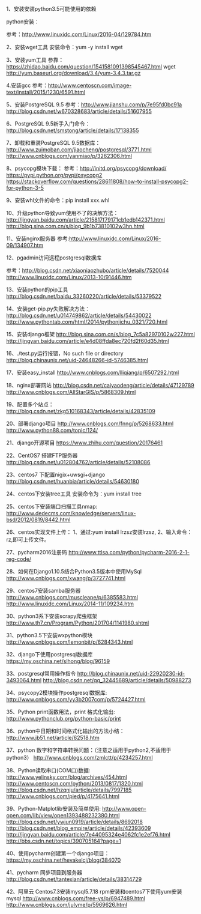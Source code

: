 1、安装安装python3.5可能使用的依赖

python安装：

参考：http://www.linuxidc.com/Linux/2016-04/129784.htm

2、安装wget工具
安装命令：yum -y install wget

3、安装yum工具
参靠：https://zhidao.baidu.com/question/1541581091398545467.html
wget http://yum.baseurl.org/download/3.4/yum-3.4.3.tar.gz

4.安装gcc
参考：http://www.centoscn.com/image-text/install/2015/1230/6591.html

5、安装PostgreSQL 9.5
参考：http://www.jianshu.com/p/7e95fd0bc91a
http://blog.csdn.net/w670328683/article/details/51607955

6、PostgreSQL 9.5新手入门命令：
http://blog.csdn.net/smstong/article/details/17138355

7、卸载和重装PostgreSQL 9.5数据库：
http://www.zuimoban.com/jiaocheng/postgresql/3771.html
http://www.cnblogs.com/yanmiao/p/3262306.html

8、psycopg模块下载：
参考：http://initd.org/psycopg/download/
https://pypi.python.org/pypi/psycopg2
https://stackoverflow.com/questions/28611808/how-to-install-psycopg2-for-python-3-5

9、安装whl文件的命令：pip install xxx.whl

10、升级python导致yum使用不了的决解方法：
http://jingyan.baidu.com/article/215817f79171cb1edb142371.html
http://blog.sina.com.cn/s/blog_9b1b73810102w3hn.html

11、安装nginx服务器
参考:http://www.linuxidc.com/Linux/2016-09/134907.htm

12、pgadmin访问远程postgresql数据库

参考：http://blog.csdn.net/xiaoniaozhubo/article/details/7520044
http://www.linuxidc.com/Linux/2013-10/91446.htm


13、安装python的pip工具
http://blog.csdn.net/baidu_33260220/article/details/53379522

14、安装get-pip.py失败解决方法：
http://blog.csdn.net/u014749862/article/details/54430022
http://www.pythontab.com/html/2014/pythonjichu_0321/720.html

15、安装django框架
http://blog.sina.com.cn/s/blog_7c5a82970102w227.html
http://jingyan.baidu.com/article/e4d08ffda8ec720fd2f60d35.html

16、./test.py运行报错，No such file or directory
http://blog.chinaunix.net/uid-24648266-id-5746385.html

17、安装easy_install
http://www.cnblogs.com/lliqiang/p/6507292.html

18、nginx部署网站
http://blog.csdn.net/caiyaodeng/article/details/47129789
http://www.cnblogs.com/AllStarGIS/p/5868309.html

19、配置多个站点：
http://blog.csdn.net/zkg510168343/article/details/42835109

20、部署django项目
http://www.cnblogs.com/fnng/p/5268633.html
http://www.python88.com/topic/124/

21、django开源项目
https://www.zhihu.com/question/20176461

22、CentOS7 搭建FTP服务器 
http://blog.csdn.net/u012804762/article/details/52108086

23、centos7 下配置nigix+uwsgi+django
http://blog.csdn.net/huanbia/article/details/54630180

24、centos下安装tree工具
安装命令为：yum install tree

25、centos下安装端口扫描工具nmap:
http://www.dedecms.com/knowledge/servers/linux-bsd/2012/0819/8442.html

26、centos实现文件上传：
1、通过:yum install lrzsz安装lrzsz,
2、输入命令：rz,即可上传文件。

27、pycharm2016注册码
http://www.ttlsa.com/python/pycharm-2016-2-1-reg-code/

28、如何在Django1.10.5结合Python3.5版本中使用MySql
http://www.cnblogs.com/xwang/p/3727741.html

29、centos7安装samba服务器
http://www.cnblogs.com/muscleape/p/6385583.html
http://www.linuxidc.com/Linux/2014-11/109234.htm

30、python3系下安装scrapy爬虫框架
http://www.th7.cn/Program/Python/201704/1141980.shtml

31、python3.5下安装wxpython模块
http://www.cnblogs.com/lemonbit/p/6284343.html

32、django下使用postgresql数据库
https://my.oschina.net/slhong/blog/96159

33、postgresql常用操作指令
http://blog.chinaunix.net/uid-22920230-id-3493064.html
http://blog.csdn.net/qq_32445689/article/details/50988273

34、psycopy2模块操作postgresql数据库:
http://www.cnblogs.com/yy3b2007com/p/5724427.html

35、Python print函数用法，print 格式化输出:
http://www.pythonclub.org/python-basic/print

36、python中日期和时间格式化输出的方法小结：
http://www.jb51.net/article/62518.htm

37、python 数字和字符串转换问题：（注意之适用于python2,不适用于python3）
http://www.cnblogs.com/zmlctt/p/4234257.html

38、Python读取串口(COM口)数据:
http://www.yelinsky.com/blog/archives/454.html
http://www.centoscn.com/python/2013/0817/1320.html
http://blog.csdn.net/hzqnju/article/details/7997185
http://www.cnblogs.com/pied/p/4175641.html

39、Python-Matplotlib安装及简单使用:
http://www.open-open.com/lib/view/open1393488232380.html
http://blog.csdn.net/ywjun0919/article/details/8692018
http://blog.csdn.net/blog_empire/article/details/42393609
http://jingyan.baidu.com/article/7e44095324e4062fc1e2ef76.html
http://bbs.csdn.net/topics/390705164?page=1

40、使用pycharm创建第一个django项目：
https://my.oschina.net/hevakelcj/blog/384070

41、pycharm 同步项目到服务器
http://blog.csdn.net/tantexian/article/details/38314729

42、阿里云 Centos7.3安装mysql5.7.18 rpm安装和centos7下使用yum安装mysql
http://www.cnblogs.com/free-ys/p/6947489.html
http://www.cnblogs.com/julyme/p/5969626.html

